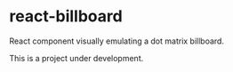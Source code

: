 # react-billboard
React component visually emulating a dot matrix billboard.

This is a project under development.
